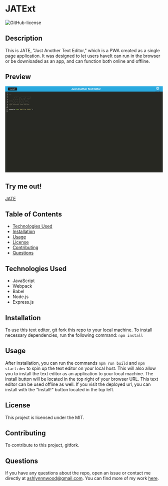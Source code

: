 # JATExt

  ![GitHub-license](https://img.shields.io/badge/License-MIT-blue)

  ## Description
  This is JATE, "Just Another Text Editor," which is a PWA created as a single page application. It was designed to let users haveIt can run in the browser or be downloaded as an app, and can function both online and offline.

  ## Preview
  ![preview](./jate.png)

  ## Try me out!
  [JATE](https://still-beach-37954.herokuapp.com/)

  ## Table of Contents
  * [Technologies Used](#technologiesused)
  * [Installation](#installation)
  * [Usage](#usage)
  * [License](#license)
  * [Contributing](#contributing)
  * [Questions](#questions)

  ## Technologies Used
  * JavaScript
  * Webpack
  * Babel
  * Node.js
  * Express.js
  
  ## Installation
  To use this text editor, git fork this repo to your local machine. To install necessary dependencies, run the following command: 
  `npm install`

  ## Usage
  After installation, you can run the commands `npm run build` and `npm start:dev` to spin up the text editor on your local host. This will also allow you to install the text editor as an application to your local machine. The install button will be located in the top right of your browser URL. This text editor can be used offline as well.
  If you visit the deployed url, you can install with the "Install!" button located in the top left.

  ## License
  This project is licensed under the MIT.

  ## Contributing
  To contribute to this project, gitfork.

  ## Questions 
  If you have any questions about the repo, open an issue or 
  contact me directly at ashlynnnwood@gmail.com. You can find more of my work [here](https://github.com/ashlynnwood).